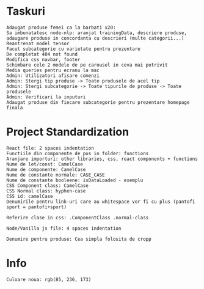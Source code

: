 # Taskuri
    Adaugat produse femei ca la barbati x20:
    Sa imbunatatesc node-nlp: aranjat trainingData, descriere produse, adaugare produse in concordanta cu descrieri (multe categorii...)
    Reantrenat model tensor
    Facut subcategorie cu varietate pentru prezentare
    De completat 404 not found
    Modifica css navbar, footer
    Schimbare cele 2 modele de pe carousel in ceva mai potrivit
    Media queries pentru ecranu la mac
    Admin: Utilizatori afisare comenzi
    Admin: Stergi tip produse -> Toate produsele de acel tip
    Admin: Stergi subcategorie -> Toate tipurile de produse -> Toate produsele
    Admin: Verificari la inputuri
    Adaugat produse din fiecare subcategorie pentru prezentare homepage finala

    
    


# Project Standardization
    React file: 2 spaces indentation
    Functiile din componente de pus in folder: functions
    Aranjare importuri: other libraries, css, react components + functions
    Nume de let/const: CamelCase
    Nume de componente: CamelCase
    Nume de constante normale: CASE_CASE
    Nume de constante booleene: isDataLoaded - exemplu
    CSS Component class: CamelCase
    CSS Normal class: hyphen-case
    CSS id: camelCase
    Denumirile pentru link-uri care au whitespace vor fi cu plus (pantofi sport = pantofi+sport)

    Referire clase in css: .ComponentClass .normal-class

    Node/Vanilla js file: 4 spaces indentation

    Denumire pentru produse: Cea simpla folosita de cropp

# Info
    Culoare noua: rgb(85, 236, 173)